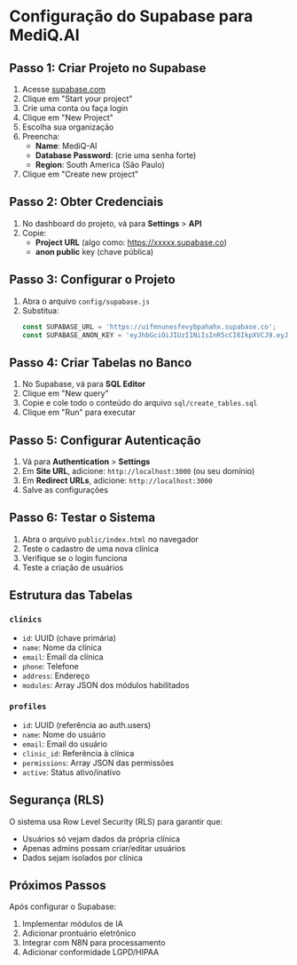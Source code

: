 # Configuração do Supabase para MediQ.AI

## Passo 1: Criar Projeto no Supabase

1. Acesse [supabase.com](https://supabase.com)
2. Clique em "Start your project"
3. Crie uma conta ou faça login
4. Clique em "New Project"
5. Escolha sua organização
6. Preencha:
   - **Name**: MediQ-AI
   - **Database Password**: (crie uma senha forte)
   - **Region**: South America (São Paulo)
7. Clique em "Create new project"

## Passo 2: Obter Credenciais

1. No dashboard do projeto, vá para **Settings** > **API**
2. Copie:
   - **Project URL** (algo como: https://xxxxx.supabase.co)
   - **anon public** key (chave pública)

## Passo 3: Configurar o Projeto

1. Abra o arquivo `config/supabase.js`
2. Substitua:
   ```javascript
   const SUPABASE_URL = 'https://uifmnunesfevybpahahx.supabase.co';
   const SUPABASE_ANON_KEY = 'eyJhbGciOiJIUzI1NiIsInR5cCI6IkpXVCJ9.eyJpc3MiOiJzdXBhYmFzZSIsInJlZiI6InVpZm1udW5lc2ZldnlicGFoYWh4Iiwicm9sZSI6ImFub24iLCJpYXQiOjE3NjA4MTc1ODgsImV4cCI6MjA3NjM5MzU4OH0.J0eaMX0JEVch8gXDlZEVAhRddZd6-8wtZD5w4z4N20g';
   ```

## Passo 4: Criar Tabelas no Banco

1. No Supabase, vá para **SQL Editor**
2. Clique em "New query"
3. Copie e cole todo o conteúdo do arquivo `sql/create_tables.sql`
4. Clique em "Run" para executar

## Passo 5: Configurar Autenticação

1. Vá para **Authentication** > **Settings**
2. Em **Site URL**, adicione: `http://localhost:3000` (ou seu domínio)
3. Em **Redirect URLs**, adicione: `http://localhost:3000`
4. Salve as configurações

## Passo 6: Testar o Sistema

1. Abra o arquivo `public/index.html` no navegador
2. Teste o cadastro de uma nova clínica
3. Verifique se o login funciona
4. Teste a criação de usuários

## Estrutura das Tabelas

### `clinics`
- `id`: UUID (chave primária)
- `name`: Nome da clínica
- `email`: Email da clínica
- `phone`: Telefone
- `address`: Endereço
- `modules`: Array JSON dos módulos habilitados

### `profiles`
- `id`: UUID (referência ao auth.users)
- `name`: Nome do usuário
- `email`: Email do usuário
- `clinic_id`: Referência à clínica
- `permissions`: Array JSON das permissões
- `active`: Status ativo/inativo

## Segurança (RLS)

O sistema usa Row Level Security (RLS) para garantir que:
- Usuários só vejam dados da própria clínica
- Apenas admins possam criar/editar usuários
- Dados sejam isolados por clínica

## Próximos Passos

Após configurar o Supabase:
1. Implementar módulos de IA
2. Adicionar prontuário eletrônico
3. Integrar com N8N para processamento
4. Adicionar conformidade LGPD/HIPAA